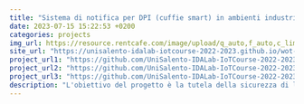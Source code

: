 ```yaml
---
title: "Sistema di notifica per DPI (cuffie smart) in ambienti industriali rumorosi"
date: 2023-07-15 15:22:53 +0200
categories: projects
img_url: https://resource.rentcafe.com/image/upload/q_auto,f_auto,c_limit,w_576,h_500/s3/2/50552/image%20not%20available(26).jpg
site_url: "https://unisalento-idalab-iotcourse-2022-2023.github.io/wot-project-2022-2023-presentation-RolloCotardo/"
project_url1: "https://github.com/UniSalento-IDALab-IoTCourse-2022-2023/wot-project-2022-2023-backend-RolloCotardo"
project_url2: "https://github.com/UniSalento-IDALab-IoTCourse-2022-2023/wot-project-2022-2023-Frontend-RolloCotardo"
project_url3: "https://github.com/UniSalento-IDALab-IoTCourse-2022-2023/wot-project-2022-2023-AndroidApplication-RolloCotardo"
description: "L'obiettivo del progetto è la tutela della sicurezza di lavoratori in ambienti di lavoro rumorosi."
---
```


